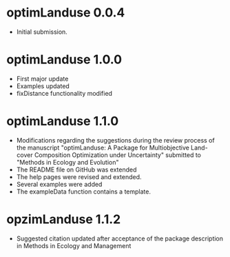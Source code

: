 # optimLanduse 0.0.4

* Initial submission.

# optimLanduse 1.0.0

* First major update
* Examples updated
* fixDistance functionality modified

# optimLanduse 1.1.0

* Modifications regarding the suggestions during the review process of the manuscript "optimLanduse: A Package for Multiobjective Land-cover Composition Optimization under Uncertainty" submitted to "Methods in Ecology and Evolution"
* The README file on GitHub was extended
* The help pages were revised and extended.
* Several examples were added
* The exampleData function contains a template.

# opzimLanduse 1.1.2

* Suggested citation updated after acceptance of the package description in Methods in Ecology and Management
